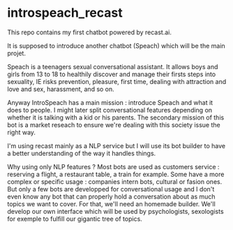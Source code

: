 # introspeach_recast

This repo contains my first chatbot powered by recast.ai.

It is supposed to introduce another chatbot (Speach) which will be the main projet.

Speach is a teenagers sexual conversational assistant. It allows boys and girls from 13 to 18 to healthily discover and manage their firsts steps into sexuality, IE risks prevention, pleasure, first time, dealing with attraction and love and sex, harassment, and so on.

Anyway IntroSpeach has a main mission : introduce Speach and what it does to people. I might later split conversational features depending on whether it is talking with a kid or his parents.
The secondary mission of this bot is a market reseach to ensure we're dealing with this society issue the right way.

I'm using recast mainly as a NLP service but I will use its bot builder to have a better understanding of the way it handles things.

Why using only NLP features ?
Most bots are used as customers service : reserving a flight, a restaurant table, a train for example. Some have a more complex or specific usage : companies intern bots, cultural or fasion ones.
But only a few bots are developped for conversational usage and I don't even know any bot that can properly hold a conversation about as much topics we want to cover.
For that, we'll need an homemade builder. We'll develop our own interface which will be used by psychologists, sexologists for exemple to fulfill our gigantic tree of topics.